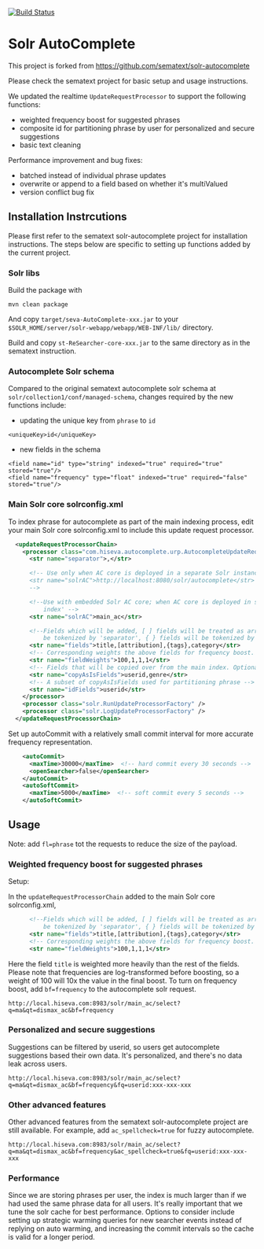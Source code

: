 [![Build Status](https://travis-ci.org/sematext/solr-autocomplete.svg?branch=master)](https://travis-ci.org/sematext/solr-autocomplete)

# Solr AutoComplete

This project is forked from https://github.com/sematext/solr-autocomplete

Please check the sematext project for basic setup and usage instructions.

We updated the realtime `UpdateRequestProcessor` to support the following functions:

* weighted frequency boost for suggested phrases
* composite id for partitioning phrase by user for personalized and secure suggestions
* basic text cleaning

Performance improvement and bug fixes:

* batched instead of individual phrase updates
* overwrite or append to a field based on whether it's multiValued
* version conflict bug fix

## Installation Instrcutions

Please first refer to the sematext solr-autocomplete project for installation instructions. The steps below are specific to setting up functions added by the current project.


### Solr libs

Build the package with

```
mvn clean package
```

And copy `target/seva-AutoComplete-xxx.jar` to your `$SOLR_HOME/server/solr-webapp/webapp/WEB-INF/lib/` directory.

Build and copy `st-ReSearcher-core-xxx.jar` to the same directory as in the sematext instruction.


### Autocomplete Solr schema

Compared to the original sematext autocomplete solr schema at `solr/collection1/conf/managed-schema`, changes required by the new functions include:

* updating the unique key from `phrase` to `id`

```
<uniqueKey>id</uniqueKey>
```

* new fields in the schema

```
<field name="id" type="string" indexed="true" required="true" stored="true"/>
<field name="frequency" type="float" indexed="true" required="false" stored="true"/>
```

### Main Solr core solrconfig.xml

To index phrase for autocomplete as part of the main indexing process, edit your main Solr core solrconfig.xml to include this update request processor.

```xml
  <updateRequestProcessorChain>
    <processor class="com.hiseva.autocomplete.urp.AutocompleteUpdateRequestProcessorFactory">
      <str name="separator">,</str>

      <!-- Use only when AC core is deployed in a separate Solr instance
      <str name="solrAC">http://localhost:8080/solr/autocomplete</str>
      -->

      <!--Use with embedded Solr AC core; when AC core is deployed in same Solr and 'main
          index' -->
      <str name="solrAC">main_ac</str>

      <!--Fields which will be added, [ ] fields will be treated as array fields which will
          be tokenized by 'separator', { } fields will be tokenized by white space -->
      <str name="fields">title,[attribution],{tags},category</str>
      <!-- Corresponding weights the above fields for frequency boost. Optional -->
      <str name="fieldWeights">100,1,1,1</str>
      <!-- Fields that will be copied over from the main index. Optional -->
      <str name="copyAsIsFields">userid,genre</str>
      <!-- A subset of copyAsIsFields used for partitioning phrase -->
      <str name="idFields">userid</str>
    </processor>
    <processor class="solr.RunUpdateProcessorFactory" />
    <processor class="solr.LogUpdateProcessorFactory" />
  </updateRequestProcessorChain>
```

Set up autoCommit with a relatively small commit interval for more accurate frequency representation.

```xml
    <autoCommit>
      <maxTime>30000</maxTime>  <!-- hard commit every 30 seconds -->
      <openSearcher>false</openSearcher>
    </autoCommit>
    <autoSoftCommit>
      <maxTime>5000</maxTime>  <!-- soft commit every 5 seconds -->
    </autoSoftCommit>
```


## Usage

Note: add `fl=phrase` tot the requests to reduce the size of the payload.

### Weighted frequency boost for suggested phrases

Setup:

In the `updateRequestProcessorChain` added to the main Solr core solrconfig.xml, 

```xml
      <!--Fields which will be added, [ ] fields will be treated as array fields which will
          be tokenized by 'separator', { } fields will be tokenized by white space -->
      <str name="fields">title,[attribution],{tags},category</str>
      <!-- Corresponding weights the above fields for frequency boost. Optional -->
      <str name="fieldWeights">100,1,1,1</str>
```
Here the field `title` is weighted more heavily than the rest of the fields. Please note that frequencies are log-transformed before boosting, so a weight of 100 will 10x the value in the final boost. To turn on frequency boost, add `bf=frequency` to the autocomplete solr request. 

```
http://local.hiseva.com:8983/solr/main_ac/select?q=ma&qt=dismax_ac&bf=frequency
```

### Personalized and secure suggestions

Suggestions can be filtered by userid, so users get autocomplete suggestions based their own data. It's personalized, and there's no data leak across users.

```
http://local.hiseva.com:8983/solr/main_ac/select?q=ma&qt=dismax_ac&bf=frequency&fq=userid:xxx-xxx-xxx
```

### Other advanced features

Other advanced features from the sematext solr-autocomplete project are still available. For example, add `ac_spellcheck=true` for fuzzy autocomplete.

```
http://local.hiseva.com:8983/solr/main_ac/select?q=ma&qt=dismax_ac&bf=frequency&ac_spellcheck=true&fq=userid:xxx-xxx-xxx
```

### Performance

Since we are storing phrases per user, the index is much larger than if we had used the same phrase data for all users. It's really important that we tune the solr cache for best performance. Options to consider include setting up strategic warming queries for new searcher events instead of replying on auto warming, and increasing the commit intervals so the cache is valid for a longer period.
